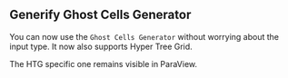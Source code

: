 ## Generify Ghost Cells Generator

You can now use the `Ghost Cells Generator` without worrying
about the input type. It now also supports Hyper Tree Grid.

The HTG specific one remains visible in ParaView.
